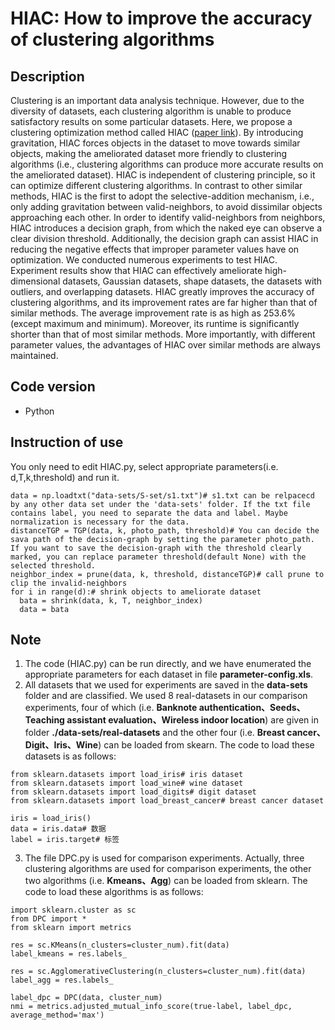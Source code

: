 # HIAC: How to improve the accuracy of clustering algorithms
## Description
Clustering is an important data analysis technique. However, due to the diversity of datasets, each clustering algorithm is unable to produce satisfactory results on some particular datasets. Here, we propose a clustering optimization method called HIAC ([paper link](https://www.sciencedirect.com/science/article/abs/pii/S0020025523000919)). By introducing gravitation, HIAC forces objects in the dataset to move towards similar objects, making the ameliorated dataset more friendly to clustering algorithms (i.e., clustering algorithms can produce more accurate results on the ameliorated dataset). HIAC is independent of clustering principle, so it can optimize different clustering algorithms. In contrast to other similar methods, HIAC is the first to adopt the selective-addition mechanism, i.e., only adding gravitation between valid-neighbors, to avoid dissimilar objects approaching each other. In order to identify valid-neighbors from neighbors, HIAC introduces a decision graph, from which the naked eye can observe a clear division threshold. Additionally, the decision graph can assist HIAC in reducing the negative effects that improper parameter values have on optimization. We conducted numerous experiments to test HIAC. Experiment results show that HIAC can effectively ameliorate high-dimensional datasets, Gaussian datasets, shape datasets, the datasets with outliers, and overlapping datasets. HIAC greatly improves the accuracy of clustering algorithms, and its improvement rates are far higher than that of similar methods. The average improvement rate is as high as 253.6% (except maximum and minimum). Moreover, its runtime is significantly shorter than that of most similar methods. More importantly, with different parameter values, the advantages of HIAC over similar methods are always maintained. 
## Code version
* Python
## Instruction of use
You only need to edit HIAC.py, select appropriate parameters(i.e. d,T,k,threshold) and run it.
```
data = np.loadtxt("data-sets/S-set/s1.txt")# s1.txt can be relpacecd by any other data set under the 'data-sets' folder. If the txt file contains label, you need to separate the data and label. Maybe normalization is necessary for the data.
distanceTGP = TGP(data, k, photo_path, threshold)# You can decide the sava path of the decision-graph by setting the parameter photo_path. If you want to save the decision-graph with the threshold clearly marked, you can replace parameter threshold(default None) with the selected threshold.
neighbor_index = prune(data, k, threshold, distanceTGP)# call prune to clip the invalid-neighbors
for i in range(d):# shrink objects to ameliorate dataset
  bata = shrink(data, k, T, neighbor_index)
  data = bata
```
## Note
1. The code (HIAC.py) can be run directly, and we have enumerated the appropriate parameters for each dataset in file **parameter-config.xls**.
2. All datasets that we used for experiments are saved in the **data-sets** folder and are classified. We used 8 real-datasets in our comparison experiments, four of which (i.e. **Banknote authentication、Seeds、Teaching assistant evaluation、Wireless indoor location**) are given in folder **./data-sets/real-datasets** and the other four (i.e. **Breast cancer、Digit、Iris、Wine**) can be loaded from skearn. The code to load these datasets is as follows:
```
from sklearn.datasets import load_iris# iris dataset
from sklearn.datasets import load_wine# wine dataset
from sklearn.datasets import load_digits# digit dataset
from sklearn.datasets import load_breast_cancer# breast cancer dataset

iris = load_iris()
data = iris.data# 数据
label = iris.target# 标签
```
3. The file DPC.py is used for comparison experiments. Actually, three clustering algorithms are used for comparison experiments, the other two algorithms (i.e. **Kmeans、Agg**) can be loaded from sklearn. The code to load these algorithms is as follows:
```
import sklearn.cluster as sc
from DPC import *
from sklearn import metrics

res = sc.KMeans(n_clusters=cluster_num).fit(data)
label_kmeans = res.labels_

res = sc.AgglomerativeClustering(n_clusters=cluster_num).fit(data)
label_agg = res.labels_

label_dpc = DPC(data, cluster_num)
nmi = metrics.adjusted_mutual_info_score(true-label, label_dpc, average_method='max')
```
